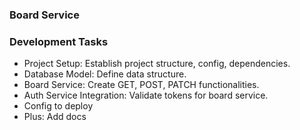 ### Board Service

### Development Tasks

- Project Setup: Establish project structure, config, dependencies.
- Database Model: Define data structure.
- Board Service: Create GET, POST, PATCH functionalities.
- Auth Service Integration: Validate tokens for board service.
- Config to deploy
- Plus: Add docs
